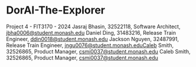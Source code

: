 # DorAI-The-Explorer
Project 4 - FIT3170 - 2024
Jasraj Bhasin, 32522118, Software Architect, jbha0006@student.monash.edu
Daniel Ding, 31483216, Release Train Engineer, ddin0018@student.monash.edu
Jackson Nguyen, 32487991, Release Train Engineer, jngu0076@student.monash.eduCaleb Smith, 32526865, Product Manager, csmi0037@student.monash.edu
Caleb Smith, 32526865, Product Manager, csmi0037@student.monash.edu